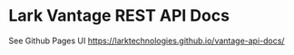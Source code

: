 # Lark Vantage REST API Docs

See Github Pages UI https://larktechnologies.github.io/vantage-api-docs/
